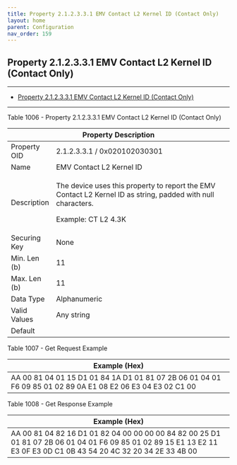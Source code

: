 ```yaml
---
title: Property 2.1.2.3.3.1 EMV Contact L2 Kernel ID (Contact Only)
layout: home
parent: Configuration
nav_order: 159
---
```


## Property 2.1.2.3.3.1 EMV Contact L2 Kernel ID (Contact Only)

---

- [Property 2.1.2.3.3.1 EMV Contact L2 Kernel ID (Contact Only)](#property-212331-emv-contact-l2-kernel-id-contact-only)

---


Table 1006 - Property 2.1.2.3.3.1 EMV Contact L2 Kernel ID (Contact
Only)

<table>
<colgroup>
<col style="width: 14%" />
<col style="width: 85%" />
</colgroup>
<thead>
<tr>
<th colspan="2">Property Description</th>
</tr>
</thead>
<tbody>
<tr>
<td>Property OID</td>
<td>2.1.2.3.3.1 / 0x020102030301</td>
</tr>
<tr>
<td>Name</td>
<td>EMV Contact L2 Kernel ID</td>
</tr>
<tr>
<td>Description</td>
<td><p>The device uses this property to report the EMV Contact L2 Kernel
ID as string, padded with null characters.</p>
<p>Example: CT L2 4.3K</p></td>
</tr>
<tr>
<td>Securing Key</td>
<td>None</td>
</tr>
<tr>
<td>Min. Len (b)</td>
<td>11</td>
</tr>
<tr>
<td>Max. Len (b)</td>
<td>11</td>
</tr>
<tr>
<td>Data Type</td>
<td>Alphanumeric</td>
</tr>
<tr>
<td>Valid Values</td>
<td>Any string</td>
</tr>
<tr>
<td>Default</td>
<td></td>
</tr>
</tbody>
</table>

Table 1007 - Get Request Example

| Example (Hex) |
|----|
| AA 00 81 04 01 15 D1 01 84 1A D1 01 81 07 2B 06 01 04 01 F6 09 85 01 02 89 0A E1 08 E2 06 E3 04 E3 02 C1 00 |

Table 1008 - Get Response Example

| Example (Hex) |
|----|
| AA 00 81 04 82 16 D1 01 82 04 00 00 00 00 84 82 00 25 D1 01 81 07 2B 06 01 04 01 F6 09 85 01 02 89 15 E1 13 E2 11 E3 0F E3 0D C1 0B 43 54 20 4C 32 20 34 2E 33 4B 00 |

##
